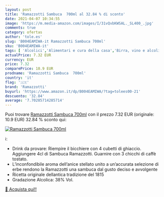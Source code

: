 ```yaml
---
layout: post
title: 'Ramazzotti Sambuca  700ml al 32.84 % di sconto'
date: 2021-04-07 10:34:55
image: 'https://m.media-amazon.com/images/I/31vQvbKWSAL._SL400_.jpg'
comments: true
category: ofertas
author: 'tole.es'
slug: 'B004EAMIWA-it Ramazzotti Sambuca 700ml'
sku: 'B004EAMIWA-it'
tags: [ 'Alcolici','Alimentari e cura della casa','Birra, vino e alcolici','Sambuca','ramazzotti', ]
actualPrice: 7.32 EUR
currency: EUR
price: 7.32
comparePrice: 10.9 EUR
prodname: 'Ramazzotti Sambuca  700ml'
country: 'it'
flag: '🇮🇹'
brand: 'Ramazzotti'
buyurl: 'https://www.amazon.it/dp/B004EAMIWA/?tag=tolees00-21'
descuento: '32.84'
average: '7.70285714285714'
---
```


Puoi trovare [Ramazzotti Sambuca  700ml](https://www.amazon.it/dp/B004EAMIWA/?tag=tolees00-21) con il prezzo 7.32 EUR (originale: 10.9 EUR) 32.84 % sconto qui:

[![Ramazzotti Sambuca  700ml](https://m.media-amazon.com/images/I/31vQvbKWSAL._SL400_.jpg)](https://www.amazon.it/dp/B004EAMIWA/?tag=tolees00-21)

ℹ️:

- Drink da provare: Riempire il bicchiere con 4 cubetti di ghiaccio. Aggiungere 4cl di Sambuca Ramazzotti. Guarnire con 3 chicchi di caffè tostato.
- L’inconfondibile aroma dell’anice stellato unito a un’accurata selezione di erbe rendono la Ramazzotti una sambuca dal gusto deciso e avvolgente
- Ricetta originale dellantica tradizione del 1815
- Gradazione Alcolica: 38% Vol.

[🛒 Acquista qui!!](https://www.amazon.it/dp/B004EAMIWA/?tag=tolees00-21)
